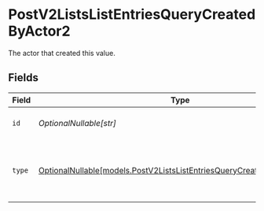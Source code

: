 # PostV2ListsListEntriesQueryCreatedByActor2

The actor that created this value.


## Fields

| Field                                                                                                                                  | Type                                                                                                                                   | Required                                                                                                                               | Description                                                                                                                            |
| -------------------------------------------------------------------------------------------------------------------------------------- | -------------------------------------------------------------------------------------------------------------------------------------- | -------------------------------------------------------------------------------------------------------------------------------------- | -------------------------------------------------------------------------------------------------------------------------------------- |
| `id`                                                                                                                                   | *OptionalNullable[str]*                                                                                                                | :heavy_minus_sign:                                                                                                                     | An ID to identify the actor.                                                                                                           |
| `type`                                                                                                                                 | [OptionalNullable[models.PostV2ListsListEntriesQueryCreatedByActorType2]](../models/postv2listslistentriesquerycreatedbyactortype2.md) | :heavy_minus_sign:                                                                                                                     | The type of actor. [Read more information on actor types here](/docs/actors).                                                          |